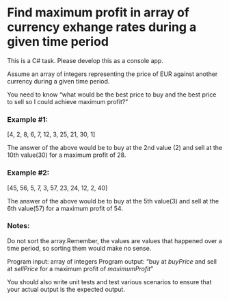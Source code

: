# Find maximum profit in array of currency exhange rates during a given time period

This is a C# task. Please develop this as a console app.
    
Assume an array of integers representing the price of EUR against another currency during a given time period.

You need to know “what would be the best price to buy and the best price to sell so I could achieve maximum profit?”

### Example #1:
[4, 2, 8, 6, 7, 12, 3, 25, 21, 30, 1]

The answer of the above would be to buy at the 2nd value (2) and sell at the 10th value(30) for a maximum profit of 28.

### Example #2:
[45, 56, 5, 7, 3, 57, 23, 24, 12, 2, 40]

The answer of the above would be to buy at the 5th value(3) and sell at the 6th value(57) for a maximum profit of 54.

### Notes:
Do not sort the array.Remember, the values are values that happened over a time period, so sorting them would make no sense.

Program input: array of integers
Program output: “buy at *buyPrice* and sell at *sellPrice* for a maximum profit of *maximumProfit*”

You should also write unit tests and test various scenarios to ensure that your actual output is the expected output.
